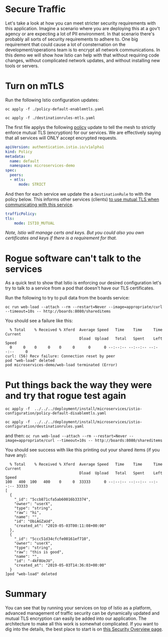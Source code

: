 # Secure Traffic
Let's take a look at how you can meet stricter security requirements with this application. Imagine a scenario where you are deploying this at a gov't agency or are expecting a lot of PII environment. In that scenario there's probably all sorts of security requirements to adhere to. One big requirement that could cause a lot of consternation on the development/operations team is to encrypt all network communications. In this demo we will show how Istio can help with that without requiring code changes, without complicated network updates, and without installing new tools or servers.

# Turn on mTLS
Run the following Istio configuration updates:

`oc apply -f ./policy-default-enablemtls.yaml`

`oc apply -f ./destinationrules-mtls.yaml`

The first file applys the following [policy][5] update to tell the mesh to strictly enforce mutual TLS (encryption) for our services. We are effectively saying that all services will ONLY accept encrypted requests.
```yaml
apiVersion: authentication.istio.io/v1alpha1
kind: Policy
metadata:
  name: default
  namespace: microservices-demo
spec:
  peers:
  - mtls:
      mode: STRICT
```

And then for each service we update the a `DestinationRule` to with the policy below. This informs other services (clients) [to use mutual TLS when communicating with this service][4].
```yaml
trafficPolicy:
tls:
    mode: ISTIO_MUTUAL
```

*Note, Istio will manage certs and keys. But you could also you own certificates and keys if there is a requirement for that.*

# Rogue software can't talk to the services
As a quick test to show that Istio is enforcing our desired configuration let's try to talk to a service from a pod that doesn't have our TLS certificates.

Run the following to try to pull data from the boards service:

`oc run web-load --attach --rm --restart=Never --image=appropriate/curl --timeout=10s -- http://boards:8080/shareditems`

You should see a failure like this:
```
  % Total    % Received % Xferd  Average Speed   Time    Time     Time  Current
                                 Dload  Upload   Total   Spent    Left  Speed
  0     0    0     0    0     0      0      0 --:--:-- --:--:-- --:--:--     0
curl: (56) Recv failure: Connection reset by peer
pod "web-load" deleted
pod microservices-demo/web-load terminated (Error)
```

# Put things back the way they were and try that rogue test again

`oc apply -f  ../../../deployment/install/microservices/istio-configuration/policy-default-disablemtls.yaml`

`oc apply -f  ../../../deployment/install/microservices/istio-configuration/destinationrules.yaml`

and then:
`oc run web-load --attach --rm --restart=Never --image=appropriate/curl --timeout=10s -- http://boards:8080/shareditems`

You should see success with like this printing out your shared items (if you have any):
```
  % Total    % Received % Xferd  Average Speed   Time    Time     Time  Current
                                 Dload  Upload   Total   Spent    Left  Speed
100   400  100   400    0     0  33333      0 --:--:-- --:--:-- --:--:-- 33333
[
  {
    "_id": "5ccb871cfa5ab60016b33374",
    "owner": "userX",
    "type": "string",
    "raw": "hi",
    "name": "",
    "id": "ObiAGZaUd",
    "created_at": "2019-05-03T00:11:08+00:00"
  },
  {
    "_id": "5ccc51d34cfcfe00161ef710",
    "owner": "userX",
    "type": "string",
    "raw": "this is good",
    "name": "",
    "id": "-4kF8UeJU",
    "created_at": "2019-05-03T14:36:03+00:00"
  }
]pod "web-load" deleted
```

# Summary
You can see that by running your services on top of Istio as a platform, advanced management of traffic security can be dynamically updated and mutual TLS encryption can easily be added into our application. The architecture to make all this work is somewhat complicated. If you want to dig into the details, the best place to start is on [this Security Overview page][3].

[1]: https://istio.io/docs/tasks/security/mtls-migration/
[2]: https://istio.io/docs/tasks/security/mutual-tls/
[3]: https://istio.io/docs/concepts/security/
[4]: https://istio.io/docs/reference/config/networking/v1alpha3/destination-rule/#TLSSettings
[5]: https://istio.io/docs/reference/config/istio.authentication.v1alpha1/#PeerAuthenticationMethod